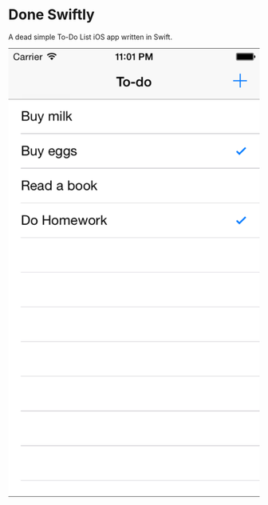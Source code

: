 Done Swiftly
==========

A dead simple To-Do List iOS app written in Swift.

<img src="https://raw.githubusercontent.com/avijeets/DoneSwiftly/master/iOS%20Simulator%20Screen%20Shot%20Jul%2023%2C%202015%2C%2011.01.05%20PM.png" alt="iOS Screenshot">